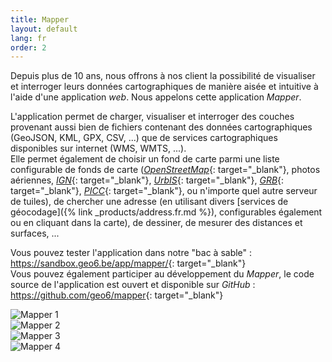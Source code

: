 ```yaml
---
title: Mapper
layout: default
lang: fr
order: 2
---
```


Depuis plus de 10 ans, nous offrons à nos client la possibilité de visualiser et interroger leurs données cartographiques de manière aisée et intuitive à l'aide d'une application *web*. Nous appelons cette application *Mapper*.

L'application permet de charger, visualiser et interroger des couches provenant aussi bien de fichiers contenant des données cartographiques (GeoJSON, KML, GPX, CSV, ...) que de services cartographiques disponibles sur internet (WMS, WMTS, ...).  
Elle permet également de choisir un fond de carte parmi une liste configurable de fonds de carte ([*OpenStreetMap*](https://openstreetmap.org/){: target="_blank"}, photos aériennes, [*IGN*](https://www.ngi.be/){: target="_blank"}, [*UrbIS*](https://cirb.brussels/fr/nos-solutions/urbis-solutions/urbis-data){: target="_blank"}, [*GRB*](https://overheid.vlaanderen.be/informatie-vlaanderen/producten-diensten/basiskaart-vlaanderen-grb){: target="_blank"}, [*PICC*](http://geoportail.wallonie.be/georeferentiel/PICC){: target="_blank"}, ou n'importe quel autre serveur de tuiles), de chercher une adresse (en utilisant divers [services de géocodage]({% link _products/address.fr.md %}), configurables également ou en cliquant dans la carte), de dessiner, de mesurer des distances et surfaces, ...

Vous pouvez tester l'application dans notre "bac à sable" : <https://sandbox.geo6.be/app/mapper/>{: target="_blank"}  
Vous pouvez également participer au développement du *Mapper*, le code source de l'application est ouvert et disponible sur *GitHub* : <https://github.com/geo6/mapper>{: target="_blank"}

<div class="row no-gutters">
	<div class="col mr-1"><img class="img-fluid" src="{{ 'assets/images/products/mapper-1.png' | relative_url }}" alt="Mapper 1"></div>
	<div class="col"><img class="img-fluid" src="{{ 'assets/images/products/mapper-2.png' | relative_url }}" alt="Mapper 2"></div>
</div>
<div class="row no-gutters mt-1">
	<div class="col mr-1"><img class="img-fluid" src="{{ 'assets/images/products/mapper-3.png' | relative_url }}" alt="Mapper 3"></div>
	<div class="col"><img class="img-fluid" src="{{ 'assets/images/products/mapper-4.png' | relative_url }}" alt="Mapper 4"></div>
</div>
